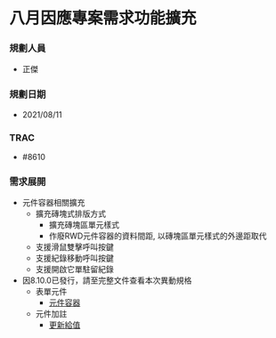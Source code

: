 # 八月因應專案需求功能擴充

### <div id="user">規劃人員</div>
* 正傑

### <div id="updatedate">規劃日期</div>
* 2021/08/11

### <div id="trac">TRAC</div>
* #8610

### <div id="requirement">需求展開</div>
* 元件容器相關擴充
    * 擴充磚塊式排版方式
        * 擴充磚塊區單元樣式
        * 作廢RWD元件容器的資料間距, 以磚塊區單元樣式的外邊距取代
    * 支援滑鼠雙擊呼叫按鍵
    * 支援紀錄移動呼叫按鍵
    * 支援開啟它單駐留紀錄
* 因8.10.0已發行，請至完整文件查看本次異動規格
    * 表單元件
        * [元件容器](../../../RTE/SYSTEM/FORM/ctrl_container/README.md)    
    * 元件加註
        * [更新給值](../../../RTE/IDE/FORM/OAUpdate/README.md#btnup)
